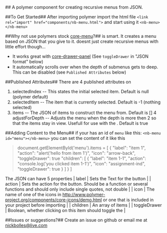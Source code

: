 #<NB-Menu>#
A polymer component for creating recursive menus from JSON.

##To Get Started##
After importing polymer import the html file
`<link rel="import" href="components/nb-menu.html">`
and start using it
`<nb-menu></nb-menu>`

##Why not use polymers stock [core-menu](https://www.polymer-project.org/docs/elements/core-elements.html#core-menu)?##
<nb-menu> is smart.
It creates a menu based on JSON that you give to it.
<nb-menu> doesnt just create recursive menus with little effort though...
- It works great with [core-drawer-panel](https://www.polymer-project.org/docs/elements/core-elements.html#core-drawer-panel) (See `toggleDrawer` in "JSON format" below)
- It automatically scrolls over when the depth of submenus gets to deep. This can be disabled (see `Published Attributes` below)

##Published Attributes##
There are 4 published attributes on <nb-menu>
1. selectedIndex -- This states the initial selected item. Default is null (polymer default)
2. selectedItem -- The item that is currently selected. Default is -1 (nothing selected)
3. items -- The JSON of items to construct the menu from. Default is []
4  adjustForDepth -- Adjusts the menu when the depth is more then 2 so that the items stay in view. Usefull for use with the <core-drawer-panel>. Default is true

##Adding Content to the Menu##
if your <nb-menu> has an id of `menu` like this:
`<nb-menu id="menu"></nb-menu>`
you can set the content of it like this
>document.getElementById('menu').items = [
>                                           {
>                                               "label": "item 1",
>                                               "action": "alert('hello from item 1')",
>                                                "icon": "arrow-back",
>						 "toggleDrawer": true
>                                                "children": [
>                                                   {
>                                                       "label": "item 1-1",
>                                                       "action": "console.log('you clicked item 1-1')",
>                                                       "icon": "assignment-ind",
>							"toggleDrawer": true
>                                                   }
>                                                ]
>                                           }
>                                       ]

The JSON can have 5 properties
| label | Sets the Text for the button |
| action | Sets the action for the button. Should be a function or several functions and should only include single quotes, not double |
| icon | The name of one of the icons in http://www.polymer-project.org/components/core-icons/demo.html or one that is included in your project before importing <nb-menu> |
| children | An array of items |
| toggleDrawer | Boolean, whether clicking on this item should toggle the <core-drawer-panel> |


##Issues or suggestions?##
Create an issue on github or email me at nickbolles@live.com